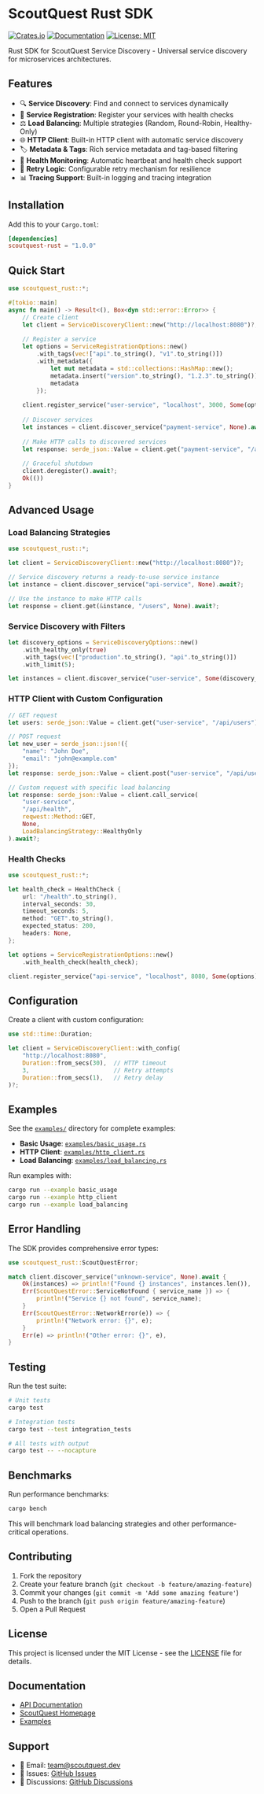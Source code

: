 # ScoutQuest Rust SDK

[![Crates.io](https://img.shields.io/crates/v/scoutquest-rust.svg)](https://crates.io/crates/scoutquest-rust)
[![Documentation](https://docs.rs/scoutquest-rust/badge.svg)](https://docs.rs/scoutquest-rust)
[![License: MIT](https://img.shields.io/badge/License-MIT-yellow.svg)](https://opensource.org/licenses/MIT)

Rust SDK for ScoutQuest Service Discovery - Universal service discovery for microservices architectures.

## Features

- 🔍 **Service Discovery**: Find and connect to services dynamically
- 📝 **Service Registration**: Register your services with health checks
- ⚖️ **Load Balancing**: Multiple strategies (Random, Round-Robin, Healthy-Only)
- 🌐 **HTTP Client**: Built-in HTTP client with automatic service discovery
- 🏷️ **Metadata & Tags**: Rich service metadata and tag-based filtering
- 💓 **Health Monitoring**: Automatic heartbeat and health check support
- 🔄 **Retry Logic**: Configurable retry mechanism for resilience
- 📊 **Tracing Support**: Built-in logging and tracing integration

## Installation

Add this to your `Cargo.toml`:

```toml
[dependencies]
scoutquest-rust = "1.0.0"
```

## Quick Start

```rust
use scoutquest_rust::*;

#[tokio::main]
async fn main() -> Result<(), Box<dyn std::error::Error>> {
    // Create client
    let client = ServiceDiscoveryClient::new("http://localhost:8080")?;
    
    // Register a service
    let options = ServiceRegistrationOptions::new()
        .with_tags(vec!["api".to_string(), "v1".to_string()])
        .with_metadata({
            let mut metadata = std::collections::HashMap::new();
            metadata.insert("version".to_string(), "1.2.3".to_string());
            metadata
        });
    
    client.register_service("user-service", "localhost", 3000, Some(options)).await?;
    
    // Discover services
    let instances = client.discover_service("payment-service", None).await?;
    
    // Make HTTP calls to discovered services
    let response: serde_json::Value = client.get("payment-service", "/api/balance").await?;
    
    // Graceful shutdown
    client.deregister().await?;
    Ok(())
}
```

## Advanced Usage

### Load Balancing Strategies

```rust
use scoutquest_rust::*;

let client = ServiceDiscoveryClient::new("http://localhost:8080")?;

// Service discovery returns a ready-to-use service instance
let instance = client.discover_service("api-service", None).await?;

// Use the instance to make HTTP calls
let response = client.get(&instance, "/users", None).await?;
```

### Service Discovery with Filters

```rust
let discovery_options = ServiceDiscoveryOptions::new()
    .with_healthy_only(true)
    .with_tags(vec!["production".to_string(), "api".to_string()])
    .with_limit(5);

let instances = client.discover_service("user-service", Some(discovery_options)).await?;
```

### HTTP Client with Custom Configuration

```rust
// GET request
let users: serde_json::Value = client.get("user-service", "/api/users").await?;

// POST request
let new_user = serde_json::json!({
    "name": "John Doe",
    "email": "john@example.com"
});
let response: serde_json::Value = client.post("user-service", "/api/users", new_user).await?;

// Custom request with specific load balancing
let response: serde_json::Value = client.call_service(
    "user-service",
    "/api/health",
    reqwest::Method::GET,
    None,
    LoadBalancingStrategy::HealthyOnly
).await?;
```

### Health Checks

```rust
use scoutquest_rust::*;

let health_check = HealthCheck {
    url: "/health".to_string(),
    interval_seconds: 30,
    timeout_seconds: 5,
    method: "GET".to_string(),
    expected_status: 200,
    headers: None,
};

let options = ServiceRegistrationOptions::new()
    .with_health_check(health_check);

client.register_service("api-service", "localhost", 8080, Some(options)).await?;
```

## Configuration

Create a client with custom configuration:

```rust
use std::time::Duration;

let client = ServiceDiscoveryClient::with_config(
    "http://localhost:8080",
    Duration::from_secs(30),  // HTTP timeout
    3,                        // Retry attempts
    Duration::from_secs(1),   // Retry delay
)?;
```

## Examples

See the [`examples/`](examples/) directory for complete examples:

- **Basic Usage**: [`examples/basic_usage.rs`](examples/basic_usage.rs)
- **HTTP Client**: [`examples/http_client.rs`](examples/http_client.rs)  
- **Load Balancing**: [`examples/load_balancing.rs`](examples/load_balancing.rs)

Run examples with:
```bash
cargo run --example basic_usage
cargo run --example http_client
cargo run --example load_balancing
```

## Error Handling

The SDK provides comprehensive error types:

```rust
use scoutquest_rust::ScoutQuestError;

match client.discover_service("unknown-service", None).await {
    Ok(instances) => println!("Found {} instances", instances.len()),
    Err(ScoutQuestError::ServiceNotFound { service_name }) => {
        println!("Service {} not found", service_name);
    }
    Err(ScoutQuestError::NetworkError(e)) => {
        println!("Network error: {}", e);
    }
    Err(e) => println!("Other error: {}", e),
}
```

## Testing

Run the test suite:

```bash
# Unit tests
cargo test

# Integration tests  
cargo test --test integration_tests

# All tests with output
cargo test -- --nocapture
```

## Benchmarks

Run performance benchmarks:

```bash
cargo bench
```

This will benchmark load balancing strategies and other performance-critical operations.

## Contributing

1. Fork the repository
2. Create your feature branch (`git checkout -b feature/amazing-feature`)
3. Commit your changes (`git commit -m 'Add some amazing feature'`)
4. Push to the branch (`git push origin feature/amazing-feature`)
5. Open a Pull Request

## License

This project is licensed under the MIT License - see the [LICENSE](../LICENSE) file for details.

## Documentation

- [API Documentation](https://docs.rs/scoutquest-rust)
- [ScoutQuest Homepage](https://scoutquest.dev)
- [Examples](examples/)

## Support

- 📧 Email: team@scoutquest.dev
- 🐛 Issues: [GitHub Issues](https://github.com/scoutquest/scoutquest/issues)
- 💬 Discussions: [GitHub Discussions](https://github.com/scoutquest/scoutquest/discussions)
